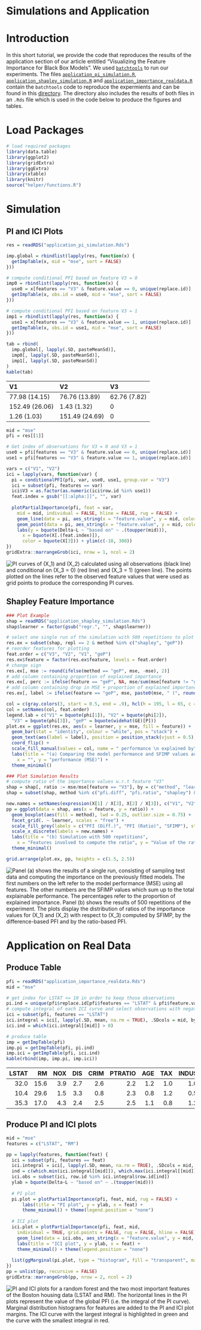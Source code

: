 Simulations and Application
================

# Introduction

In this short tutorial, we provide the code that reproduces the results
of the application section of our article entitled “Visualizing the
Feature Importance for Black Box Models”. We used
[`batchtools`](https://github.com/mllg/batchtools) to run our
experiments. The files
[`application_pi_simulation.R`](https://github.com/giuseppec/featureImportance/blob/master/ecml-demo/application_pi_simulation.R),
[`application_shapley_simulation.R`](https://github.com/giuseppec/featureImportance/blob/master/ecml-demo/application_shapley_simulation.R)
and
[`application_importance_realdata.R`](https://github.com/giuseppec/featureImportance/blob/master/ecml-demo/application_importance_realdata.R)
contain the `batchtools` code to reproduce the expermients and can be
found in this
[directory](https://github.com/giuseppec/featureImportance/tree/master/ecml-demo).
The directory also includes the results of both files in an `.Rds` file
which is used in the code below to produce the figures and tables.

# Load Packages

``` r
# load required packages
library(data.table)
library(ggplot2)
library(gridExtra)
library(ggExtra)
library(xtable)
library(knitr)
source("helper/functions.R")
```

# Simulation

## PI and ICI Plots

``` r
res = readRDS("application_pi_simulation.Rds")

imp.global = rbindlist(lapply(res, function(x) {
  getImpTable(x, mid = "mse", sort = FALSE)
}))

# compute conditional PFI based on feature V3 = 0
imp0 = rbindlist(lapply(res, function(x) {
  use0 = x[features == "V3" & feature.value == 0, unique(replace.id)]
  getImpTable(x, obs.id = use0, mid = "mse", sort = FALSE)
}))

# compute conditional PFI based on feature V3 = 1
imp1 = rbindlist(lapply(res, function(x) {
  use1 = x[features == "V3" & feature.value == 1, unique(replace.id)]
  getImpTable(x, obs.id = use1, mid = "mse", sort = FALSE)
}))

tab = rbind(
  imp.global[, lapply(.SD, pasteMeanSd)],
  imp0[, lapply(.SD, pasteMeanSd)],
  imp1[, lapply(.SD, pasteMeanSd)]
)
kable(tab)
```

| V1             | V2             | V3           |
| :------------- | :------------- | :----------- |
| 77.98 (14.15)  | 76.76 (13.89)  | 62.76 (7.82) |
| 152.49 (26.06) | 1.43 (1.32)    | 0            |
| 1.26 (1.03)    | 151.49 (24.69) | 0            |

``` r
mid = "mse"
pfi = res[[1]]

# Get index of observations for V3 = 0 and V3 = 1
use0 = pfi[features == "V3" & feature.value == 0, unique(replace.id)]
use1 = pfi[features == "V3" & feature.value == 1, unique(replace.id)]

vars = c("V1", "V2")
ici = lapply(vars, function(var) {
  pi = conditionalPFI(pfi, var, use0, use1, group.var = "V3")
  ici = subset(pfi, features == var)
  ici$V3 = as.factor(as.numeric(ici$row.id %in% use1))
  feat.index = gsub("[[:alpha:]]", "", var)
  
  plotPartialImportance(pfi, feat = var,
    mid = mid, individual = FALSE, hline = FALSE, rug = FALSE) +
    geom_line(data = pi, aes_string(x = "feature.value", y = mid, color = "V3")) +
    geom_point(data = pi, aes_string(x = "feature.value", y = mid, color = "V3")) +
    labs(y = bquote(Delta~L ~ "based on" ~ .(toupper(mid))), 
      x = bquote(X[.(feat.index)]), 
      color = bquote(X[3])) + ylim(c(-10, 300))
})
gridExtra::marrangeGrob(ici, nrow = 1, ncol = 2)
```

![PI curves of \(X_1\) and \(X_2\) calculated using all observations
(black line) and conditional on \(X_3 = 0\) (red line) and \(X_3 = 1\)
(green line). The points plotted on the lines refer to the observed
feature values that were used as grid points to produce the
corresponding PI
curves.](application_results_files/figure-gfm/conditional-1.png)

## Shapley Feature Importance

``` r
### Plot Example
shap = readRDS("application_shapley_simulation.Rds")
shap$learner = factor(gsub("regr.", "", shap$learner))

# select one single run of the simulation with 500 repetitions to plot the example
res.ex = subset(shap, repl == 2 & method %in% c("shapley", "geP"))
# reorder features for plotting
feat.order = c("V3", "V2", "V1", "geP")
res.ex$feature = factor(res.ex$feature, levels = feat.order)
# change sign
res.ex[, mse := round(ifelse(method == "geP", mse, -mse), 2)]
# add column containing proportion of explained importance
res.ex[, perc := ifelse(feature == "geP", NA, mse/sum(mse[feature != "geP"])), by = "learner"]
# add column containing drop in MSE + proportion of explained importance
res.ex[, label := ifelse(feature == "geP", mse, paste0(mse, " (", round(perc*100, 0), "%)"))]

col = c(gray.colors(3, start = 0.5, end = .9), hcl(h = 195, l = 65, c = 100))
col = setNames(col, feat.order)
legend.lab = c("V1" = bquote(phi[1]), "V2" = bquote(phi[2]), 
  "V3" = bquote(phi[3]), "geP" = bquote(widehat(GE)[P]))
plot.ex = ggplot(res.ex, aes(x = learner, y = mse, fill = feature)) + 
  geom_bar(stat = "identity", colour = "white", pos = "stack") + 
  geom_text(aes(label = label), position = position_stack(vjust = 0.5), size = 3) + 
  coord_flip() + 
  scale_fill_manual(values = col, name = " performance \n explained by", labels = legend.lab) +
  labs(title = "(a) Comparing the model performance and SFIMP values across different models", 
    x = "", y = "performance (MSE)") +
  theme_minimal()

### Plot Simulation Results
# compute ratio of the importance values w.r.t feature "V3"
shap = shap[, ratio := mse/mse[feature == "V3"], by = c("method", "learner", "repl")]
shap = subset(shap, method %in% c("pfi.diff", "pfi.ratio", "shapley") & feature != "V3")

new.names = setNames(expression(X[1] / X[3], X[2] / X[3]), c("V1", "V2"))
pp = ggplot(data = shap, aes(x = feature, y = ratio)) + 
  geom_boxplot(aes(fill = method), lwd = 0.25, outlier.size = 0.75) + 
  facet_grid(. ~ learner, scales = "free") +
  scale_fill_grey(labels = c("PFI (Diff.)", "PFI (Ratio)", "SFIMP"), start = 0.4, end = .95) +
  scale_x_discrete(labels = new.names) +
  labs(title = "(b) Simulation with 500 repetitions", 
    x = "Features involved to compute the ratio", y = "Value of the ratio") +
  theme_minimal()

grid.arrange(plot.ex, pp, heights = c(1.5, 2.5))
```

![Panel (a) shows the results of a single run, consisting of sampling
test data and computing the importance on the previously fitted models.
The first numbers on the left refer to the model performance (MSE) using
all features. The other numbers are the SFIMP values which sum up to the
total explainable performance. The percentages refer to the proportion
of explained importance. Panel (b) shows the results of 500 repetitions
of the experiment. The plots display the distribution of ratios of the
importance values for \(X_1\) and \(X_2\) with respect to \(X_3\)
computed by SFIMP, by the difference-based PFI and by the ratio-based
PFI.](application_results_files/figure-gfm/shapley-1.png)

# Application on Real Data

## Produce Table

``` r
pfi = readRDS("application_importance_realdata.Rds")
mid = "mse"

# get index for LSTAT <= 10 in order to keep those observations
pi.ind = unique(pfi$replace.id[pfi$features == "LSTAT" & pfi$feature.value <= 10])
# compute integral of each ICI curve and select observations with negative ICI integral
ici = subset(pfi, features == "LSTAT")
ici.integral = ici[, lapply(.SD, mean, na.rm = TRUE), .SDcols = mid, by = "row.id"]
ici.ind = which(ici.integral[[mid]] > 0)

# produce table
imp = getImpTable(pfi)
imp.pi = getImpTable(pfi, pi.ind)
imp.ici = getImpTable(pfi, ici.ind)
kable(rbind(imp, imp.pi, imp.ici))
```

| LSTAT |   RM | NOX | DIS | CRIM | PTRATIO | AGE | TAX | INDUS | RAD |   B | CHAS |  ZN |
| ----: | ---: | --: | --: | ---: | ------: | --: | --: | ----: | --: | --: | ---: | --: |
|  32.0 | 15.6 | 3.9 | 2.7 |  2.6 |     2.2 | 1.2 | 1.0 |   1.0 | 0.8 | 0.8 |  0.1 | 0.1 |
|  10.4 | 29.6 | 1.5 | 3.3 |  0.8 |     2.3 | 0.8 | 1.2 |   0.5 | 1.1 | 0.6 |  0.2 | 0.2 |
|  35.3 | 17.0 | 4.3 | 2.4 |  2.5 |     2.5 | 1.1 | 0.8 |   1.2 | 0.9 | 0.8 |  0.1 | 0.1 |

## Produce PI and ICI plots

``` r
mid = "mse"
features = c("LSTAT", "RM")

pp = lapply(features, function(feat) {
  ici = subset(pfi, features == feat)
  ici.integral = ici[, lapply(.SD, mean, na.rm = TRUE), .SDcols = mid, by = "row.id"]
  ind = c(which.min(ici.integral[[mid]]), which.max(ici.integral[[mid]]))
  ici.obs = subset(ici, row.id %in% ici.integral$row.id[ind])
  ylab = bquote(Delta~L ~ "based on" ~ .(toupper(mid)))
  
  # PI plot
  pi.plot = plotPartialImportance(pfi, feat, mid, rug = FALSE) +
      labs(title = "PI plot", y = ylab, x = feat) +
      theme_minimal() + theme(legend.position = "none")
  
  # ICI plot
  ici.plot = plotPartialImportance(pfi, feat, mid,
    individual = TRUE, grid.points = FALSE, rug = FALSE, hline = FALSE) +
    geom_line(data = ici.obs, aes_string(x = "feature.value", y = mid, color = "factor(row.id)", group = "row.id")) +
    labs(title = "ICI plot", y = ylab, x = feat) +
    theme_minimal() + theme(legend.position = "none")
  
  list(ggMarginal(pi.plot, type = "histogram", fill = "transparent", margins = "x"), ici.plot)
})
pp = unlist(pp, recursive = FALSE)
gridExtra::marrangeGrob(pp, nrow = 2, ncol = 2)
```

![PI and ICI plots for a random forest and the two most important
features of the Boston housing data (LSTAT and RM). The horizontal lines
in the PI plots represent the value of the global PFI (i.e. the integral
of the PI curve). Marginal distribution histograms for features are
added to the PI and ICI plot margins. The ICI curve with the largest
integral is highlighted in green and the curve with the smallest
integral in red.](application_results_files/figure-gfm/piplot-1.png)
